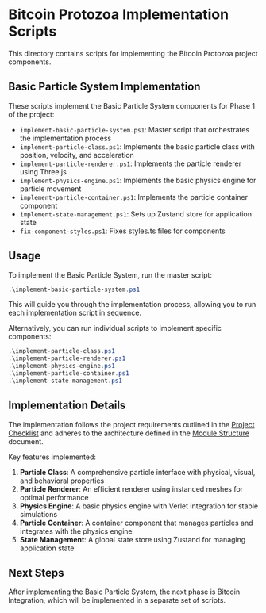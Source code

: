 # Bitcoin Protozoa Implementation Scripts

This directory contains scripts for implementing the Bitcoin Protozoa project components.

## Basic Particle System Implementation

These scripts implement the Basic Particle System components for Phase 1 of the project:

- `implement-basic-particle-system.ps1`: Master script that orchestrates the implementation process
- `implement-particle-class.ps1`: Implements the basic particle class with position, velocity, and acceleration
- `implement-particle-renderer.ps1`: Implements the particle renderer using Three.js
- `implement-physics-engine.ps1`: Implements the basic physics engine for particle movement
- `implement-particle-container.ps1`: Implements the particle container component
- `implement-state-management.ps1`: Sets up Zustand store for application state
- `fix-component-styles.ps1`: Fixes styles.ts files for components

## Usage

To implement the Basic Particle System, run the master script:

```powershell
.\implement-basic-particle-system.ps1
```

This will guide you through the implementation process, allowing you to run each implementation script in sequence.

Alternatively, you can run individual scripts to implement specific components:

```powershell
.\implement-particle-class.ps1
.\implement-particle-renderer.ps1
.\implement-physics-engine.ps1
.\implement-particle-container.ps1
.\implement-state-management.ps1
```

## Implementation Details

The implementation follows the project requirements outlined in the [Project Checklist](../../bitcoin_protozoa/project/01_project_checklist.md) and adheres to the architecture defined in the [Module Structure](../../bitcoin_protozoa/core/03_module_structure.md) document.

Key features implemented:

1. **Particle Class**: A comprehensive particle interface with physical, visual, and behavioral properties
2. **Particle Renderer**: An efficient renderer using instanced meshes for optimal performance
3. **Physics Engine**: A basic physics engine with Verlet integration for stable simulations
4. **Particle Container**: A container component that manages particles and integrates with the physics engine
5. **State Management**: A global state store using Zustand for managing application state

## Next Steps

After implementing the Basic Particle System, the next phase is Bitcoin Integration, which will be implemented in a separate set of scripts.
